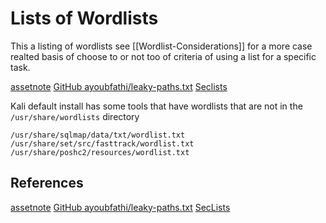 # Lists of Wordlists


This a listing of wordlists see [[Wordlist-Considerations]] for a more case realted basis of choose to or not too of criteria of using a list for a specific task. 

[assetnote](https://wordlists.assetnote.io/)
[GitHub ayoubfathi/leaky-paths.txt](https://github.com/ayoubfathi/leaky-paths)
[Seclists](https://github.com/danielmiessler/SecLists)

Kali default install has some tools that have wordlists that are not in the `/usr/share/wordlists` directory
```
/usr/share/sqlmap/data/txt/wordlist.txt
/usr/share/set/src/fasttrack/wordlist.txt
/usr/share/poshc2/resources/wordlist.txt
```

## References 


[assetnote](https://wordlists.assetnote.io/)
[GitHub ayoubfathi/leaky-paths.txt](https://github.com/ayoubfathi/leaky-paths)
[SecLists](https://github.com/danielmiessler/SecLists)
